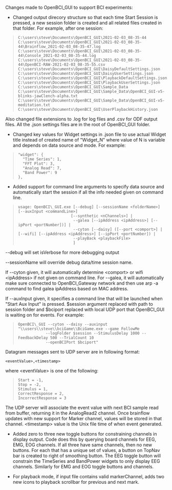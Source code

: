 Changes made to OpenBCI\_GUI to support BCI experiments:

* Changed output direcory structure so that each time Start Session is
  pressed, a new session folder is created and all related files created
  in that folder.  For example, after one session:

>     C:\users\steve\Documents\OpenBCI_GUI\2021-02-03_08-35-44
>     C:\users\steve\Documents\OpenBCI_GUI\2021-02-03_08-35-44\Brainflow_2021-02-03_08-35-47.log
>     C:\users\steve\Documents\OpenBCI_GUI\2021-02-03_08-35-44\Console_2021-02-03_08-35-44.log
>     C:\users\steve\Documents\OpenBCI_GUI\2021-02-03_08-35-44\OpenBCI-RAW-2021-02-03_08-35-55.csv
>     C:\users\steve\Documents\OpenBCI_GUI\DaisyDefaultSettings.json
>     C:\users\steve\Documents\OpenBCI_GUI\DaisyUserSettings.json
>     C:\users\steve\Documents\OpenBCI_GUI\PlaybackDefaultSettings.json
>     C:\users\steve\Documents\OpenBCI_GUI\PlaybackUserSettings.json
>     C:\users\steve\Documents\OpenBCI_GUI\Sample_Data
>     C:\users\steve\Documents\OpenBCI_GUI\Sample_Data\OpenBCI_GUI-v5-blinks-jawClench-alpha.txt
>     C:\users\steve\Documents\OpenBCI_GUI\Sample_Data\OpenBCI_GUI-v5-meditation.txt
>     C:\users\steve\Documents\OpenBCI_GUI\UserPlaybackHistory.json

  Also changed file extensions to .log for log files and .csv for ODF
  output files.  All the .json settings files are in the root of
  OpenBCI\_GUI folder.

* Changed key values for Widget settings in .json file to use actual
  Widget title instead of created name of "Widget\_N" where value of N is
  variable and depends on data source and mode.  For example:

>     "widget": {
>       "Time Series": 1,
>       "FFT Plot": 3,
>       "Analog Read": 7,
>       "Band Power": 9
>     },

* Added support for command line arguments to specify data source and
  automatically start the session if all the info needed given on
  command line.

>     usage: OpenBCI\_GUI.exe [--debug] [--sessionName <folderName>] [--auxInput <commandLine>]
>                            [--synthetic <nChannels>] |
>                             --galea [--ipAddress <ipAddress>] [--ipPort <portNumber])] |
>                             --cyton [--daisy] ([--port <comport>] | [--wifi] [--ipAddress <ipAddress>] [--ipPort <portNumber]) |
>                             --playBack <playbackFile>
>                             ]

  --debug will set isVerbose for more debugging output

  --sessionName will override debug data/time session name.

  If --cyton given, it will automatically determine &lt;comport&gt; or wifi
  &lt;ipAddress&gt; if not given on command line.  For --galea, it will
  automatically make sure connected to OpenBCI\_Gateway network and then
  use arp -a command to find galea ipAddress based on MAC address.

  If --auxInput given, it specifies a command line that will be
  launched when "Start Aux Input" is pressed.  $session argument
  replaced with path to session folder and $bciport replaced with
  local UDP port that OpenBCI\_GUI is waiting on for events.
  For example:

>     OpenBCI\_GUI --cyton --daisy --auxinput "\\users\\steve\\bciGame\\BciGame.exe --game FollowMe
>                 --logFolder $session --StimulusDelay 1000 --FeedbackDelay 500 --TrialCount 10
>                 --openBCIPort $bciport"

  Datagram messages sent to UDP server are in following format:

    <eventValue>,<timestamp>

  where &lt;eventValue&gt; is one of the following:

>     Start = -1,
>     Stop = -2,
>     Stimulus = 1,
>     CorrectResponse = 2,
>     IncorrectResponse = 3

  The UDP server will associate the event value with next BCI sample
  read from buffer, returning it in the AnalogRead2 channel.  Once
  brainflow updates with new support for Marker channel, values will be
  stored in that channel.  &lt;timestamp&gt; value is the Unix file time of
  when event generated.

* Added zero to three new toggle buttons for constraining channels in
  display output.  Code does this by querying board channels for EEG,
  EMG, EOG channels.  If all three have same channels, then no new
  buttons.  For each that has a unique set of values, a button on TopNav
  bar is created to right of smoothing button.  The EEG toggle button
  will constrain the TimeSeries and BandPower widgets to only display
  EEG channels.  Similarly for EMG and EOG toggle buttons and channels.

* For playback mode, if input file contains valid markerChannel, adds
  two new icons to playback scrollbar for previous and next mark.
